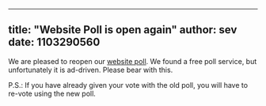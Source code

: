 
---
title: "Website Poll is open again"
author: sev
date: 1103290560
---

We are pleased to reopen our [website poll](http://www.scummvm.org/poll/). We found a free poll service, but unfortunately it is ad-driven. Please bear with this.

P.S.: If you have already given your vote with the old poll, you will have to re-vote using the new poll.
